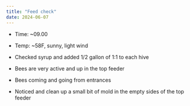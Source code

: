 ```yaml
---
title: "Feed check"
date: 2024-06-07
---
```


- Time: ~09.00
- Temp: ~58F, sunny, light wind

- Checked syrup and added 1/2 gallon of 1:1 to each hive
- Bees are very active and up in the top feeder
- Bees coming and going from entrances
- Noticed and clean up a small bit of mold in the empty sides of the top feeder
